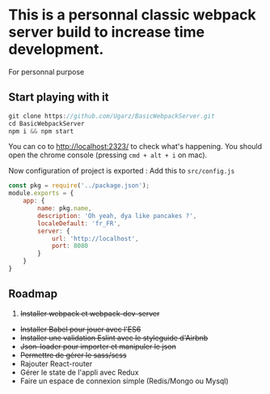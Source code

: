 # This is a personnal classic webpack server build to increase time development.
For personnal purpose

## Start playing with it

```javascript
git clone https://github.com/Ugarz/BasicWebpackServer.git
cd BasicWebpackServer
npm i && npm start
```
You can co to [http://localhost:2323/](http://localhost:2323/) to check what's happening. You should open the chrome console (pressing `cmd + alt + i` on mac).

Now configuration of project is exported :
Add this to `src/config.js`
```js
const pkg = require('../package.json');
module.exports = {
    app: {
        name: pkg.name,
        description: 'Oh yeah, dya like pancakes ?',
        localeDefault: 'fr_FR',
        server: {
            url: 'http://localhost',
            port: 8080
        }
    }
}
```



## Roadmap

1. ~~Installer webpack et webpack-dev-server~~
* ~~Installer Babel pour jouer avec l'ES6~~
* ~~Installer une validation Eslint avec le styleguide d'Airbnb~~
* ~~Json-loader pour importer et manipuler le json~~
* ~~Permettre de gérer le sass/scss~~
* Rajouter React-router
* Gérer le state de l'appli avec Redux
* Faire un espace de connexion simple (Redis/Mongo ou Mysql)
